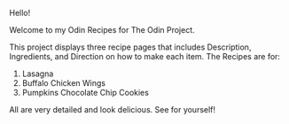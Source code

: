 Hello! 

Welcome to my Odin Recipes for The Odin Project. 

This project displays three recipe pages that includes Description, Ingredients, and Direction on how to make each item. The Recipes are for:
1. Lasagna
2. Buffalo Chicken Wings 
3. Pumpkins Chocolate Chip Cookies 

All are very detailed and look delicious. 
See for yourself!